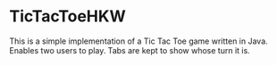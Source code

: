 # TicTacToeHKW
This is a simple implementation of a Tic Tac Toe game written in Java.
Enables two users to play.
Tabs are kept to show whose turn it is.
